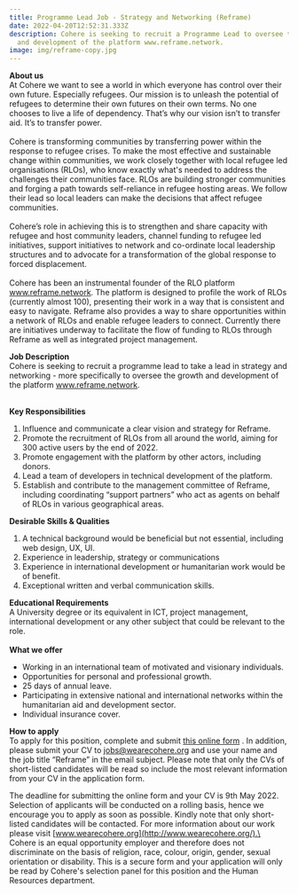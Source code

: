 ```yaml
---
title: Programme Lead Job - Strategy and Networking (Reframe)
date: 2022-04-20T12:52:31.333Z
description: Cohere is seeking to recruit a Programme Lead to oversee the growth
  and development of the platform www.reframe.network.
image: img/reframe-copy.jpg
---
```

**About us**\
At Cohere we want to see a world in which everyone has control over their own future. Especially refugees. Our mission is to unleash the potential of refugees to determine their own futures on their own terms. No one chooses to live a life of dependency. That’s why our vision isn’t to transfer aid. It’s to transfer power.\
\
Cohere is transforming communities by transferring power within the response to refugee crises. To make the most effective and sustainable change within communities, we work closely together with local refugee led organisations (RLOs), who know exactly what's needed to address the challenges their communities face. RLOs are building stronger communities and forging a path towards self-reliance in refugee hosting areas. We follow their lead so local leaders can make the decisions that affect refugee communities.\
\
Cohere’s role in achieving this is to strengthen and share capacity with refugee and host community leaders, channel funding to refugee led initiatives, support initiatives to network and co-ordinate local leadership structures and to advocate for a transformation of the global response to forced displacement.\
\
Cohere has been an instrumental founder of the RLO platform www.reframe.network. The platform is designed to profile the work of RLOs (currently almost 100), presenting their work in a way that is consistent and easy to navigate. Reframe also provides a way to share opportunities within a network of RLOs and enable refugee leaders to connect. Currently there are initiatives underway to facilitate the flow of funding to RLOs through Reframe as well as integrated project management.



**Job Description**\
Cohere is seeking to recruit a programme lead to take a lead in strategy and networking - more specifically to oversee the growth and development of the platform www.reframe.network.

\
**Key Responsibilities**

1. Influence and communicate a clear vision and strategy for Reframe.
2. Promote the recruitment of RLOs from all around the world, aiming for 300 active users by the end of 2022.
3. Promote engagement with the platform by other actors, including donors.
4. Lead a team of developers in technical development of the platform.
5. Establish and contribute to the management committee of Reframe, including coordinating “support partners” who act as agents on behalf of RLOs in various geographical areas.

**Desirable Skills & Qualities**

1. A technical background would be beneficial but not essential, including web design, UX, UI.
2. Experience in leadership, strategy or communications
3. Experience in international development or humanitarian work would be of benefit.
4. Exceptional written and verbal communication skills.

**Educational Requirements**\
A University degree or its equivalent in ICT, project management, international development or any other subject that could be relevant to the role.\
\
**What we offer**

* Working in an international team of motivated and visionary individuals.
* Opportunities for personal and professional growth.
* 25 days of annual leave.
* Participating in extensive national and international networks within the humanitarian aid and development sector.
* Individual insurance cover.

**How to apply**\
To apply for this position, complete and submit [this online form](https://docs.google.com/forms/d/e/1FAIpQLScKFTBNTzjr1aNqC_2hQw5oA6faNC9zpcWTUZYnvA7FG1SVIg/viewform?vc=0&c=0&w=1&flr=0&pli=1) . In addition, please submit your CV to [jobs@wearecohere.org](mailto:jobs@wearecohere.org) and use your name and the job title “Reframe” in the email subject. Please note that only the CVs of short-listed candidates will be read so include the most relevant information from your CV in the application form.

The deadline for submitting the online form and your CV is 9th May 2022. Selection of applicants will be conducted on a rolling basis, hence we encourage you to apply as soon as possible. Kindly note that only short-listed candidates will be contacted. For more information about our work please visit [www.wearecohere.org](http://www.wearecohere.org/).\
\
Cohere is an equal opportunity employer and therefore does not discriminate on the basis of religion, race, colour, origin, gender, sexual orientation or disability. This is a secure form and your application will only be read by Cohere's selection panel for this position and the Human Resources department.